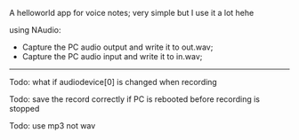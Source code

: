 A helloworld app for voice notes; very simple but I use it a lot hehe

using NAudio:
 - Capture the PC audio output and write it to out.wav;
 - Capture the PC audio input and write it to in.wav;

-------------

Todo: what if audiodevice[0] is changed when recording

Todo: save the record correctly if PC is rebooted before recording is stopped

Todo: use mp3 not wav
